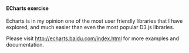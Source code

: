#### ECharts exercise

Echarts is in my opinion one of the most user friendly libraries that I have explored, and much easier than even the most popular D3.js libraries.

Please visit http://echarts.baidu.com/index.html for more examples and documentation. 
